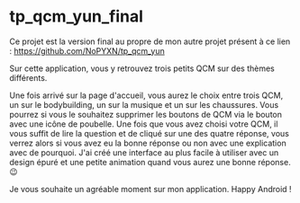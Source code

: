 ﻿# tp_qcm_yun_final
 
Ce projet est la version final au propre de mon autre projet présent à ce lien : https://github.com/NoPYXN/tp_qcm_yun

Sur cette application, vous y retrouvez trois petits QCM sur des thèmes différents.

Une fois arrivé sur la page d'accueil, vous aurez le choix entre trois QCM, un sur le bodybuilding, un sur la musique et un sur les chaussures. Vous pourrez si vous le souhaitez supprimer les boutons de QCM via le bouton avec une icône de poubelle.
Une fois que vous avez choisi votre QCM, il vous suffit de lire la question et de cliqué sur une des quatre réponse, vous verrez alors si vous avez eu la bonne réponse ou non avec une explication avec de pourquoi.
J'ai créé une interface au plus facile à utiliser avec un design épuré et une petite animation quand vous aurez une bonne réponse. 😉

Je vous souhaite un agréable moment sur mon application.
Happy Android !
